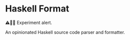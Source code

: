 # Haskell Format

⚠️👨‍🔬 Experiment alert.

An opinionated Haskell source code parser and formatter.
